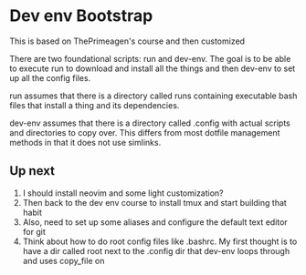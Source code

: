 # Dev env Bootstrap

This is based on ThePrimeagen's course and then customized

There are two foundational scripts: run and dev-env. The goal is to be able to execute run to download and install all the things and then dev-env to set up all the config files.

run assumes that there is a directory called runs containing executable bash files that install a thing and its dependencies.

dev-env assumes that there is a directory called .config with actual scripts and directories to copy over. This differs from most dotfile management methods in that it does not use simlinks.


## Up next
1. I should install neovim and some light customization?
2. Then back to the dev env course to install tmux and start building that habit
3. Also, need to set up some aliases and configure the default text editor for git
4. Think about how to do root config files like .bashrc. My first thought is to have a dir called root next to the .config dir that dev-env loops through and uses copy_file on
